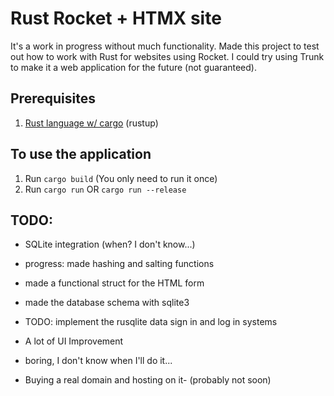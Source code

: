 # Rust Rocket + HTMX site
It's a work in progress without much functionality.
Made this project to test out how to work with Rust for websites using Rocket.
I could try using Trunk to make it a web application for the future (not guaranteed).

## Prerequisites
1. [Rust language w/ cargo](https://rustup.rs/) (rustup)

## To use the application
1. Run `cargo build` (You only need to run it once)
2. Run `cargo run` OR `cargo run --release`

## TODO:
- SQLite integration (when? I don't know...)
 - progress: made hashing and salting functions
 - made a functional struct for the HTML form
 - made the database schema with sqlite3
 - TODO: implement the rusqlite data sign in and log in systems

- A lot of UI Improvement
 - boring, I don't know when I'll do it...

- Buying a real domain and hosting on it- (probably not soon)
